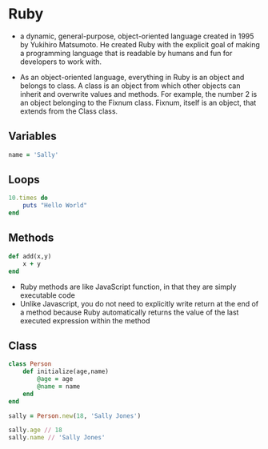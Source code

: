 # Ruby

* a dynamic, general-purpose, object-oriented language created in 1995 by Yukihiro Matsumoto. He created Ruby with the explicit goal of making a programming language that is readable by humans and fun for developers to work with.

* As an object-oriented language, everything in Ruby is an object and belongs to class. A class is an object from which other objects can inherit and overwrite values and methods. For example, the number 2 is an object belonging to the Fixnum class. Fixnum, itself is an object, that extends from the Class class.

## Variables
```ruby
name = 'Sally'
```

## Loops
```ruby
10.times do
	puts "Hello World"
end
```

## Methods
```ruby
def add(x,y)
	x + y
end
```

* Ruby methods are like JavaScript function, in that they are simply executable code
* Unlike Javascript, you do not need to explicitly write return at the end of a method because Ruby automatically returns the value of the last executed expression within the method

## Class
```ruby
class Person
	def initialize(age,name)
		@age = age
		@name = name
	end
end

sally = Person.new(18, 'Sally Jones')

sally.age // 18
sally.name // 'Sally Jones'
```